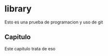 # library
Esto es una prueba de programacion y uso de git

## Capitulo

Este capitulo trata de eso 
